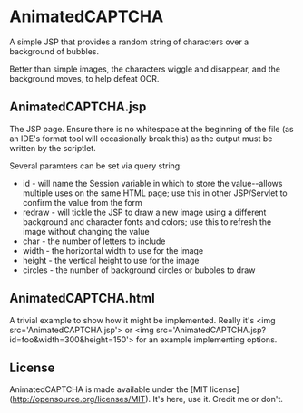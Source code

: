 AnimatedCAPTCHA
===============

A simple JSP that provides a random string of characters over a background of bubbles.

Better than simple images, the characters wiggle and disappear, and the background moves, to help defeat OCR.

AnimatedCAPTCHA.jsp
-------------------
The JSP page. Ensure there is no whitespace at the beginning of the file (as an IDE's format tool will occasionally break this) as the output must be written by the scriptlet.

Several paramters can be set via query string:

<ul>
<li>id - will name the Session variable in which to store the value--allows multiple uses on the same HTML page; use this in other JSP/Servlet to confirm the value from the form
<li>redraw - will tickle the JSP to draw a new image using a different background and character fonts and colors; use this to refresh the image without changing the value
<li>char - the number of letters to include
<li>width - the horizontal width to use for the image
<li>height - the vertical height to use for the image
<li>circles - the number of background circles or bubbles to draw
</ul>

AnimatedCAPTCHA.html
--------------------
A trivial example to show how it might be implemented. Really it's &lt;img src='AnimatedCAPTCHA.jsp'&gt; 
or &lt;img src='AnimatedCAPTCHA.jsp?id=foo&width=300&height=150'&gt; for an example implementing options.

License
-------
AnimatedCAPTCHA is made available under the [MIT license] (http://opensource.org/licenses/MIT).
It's here, use it. Credit me or don't. 
